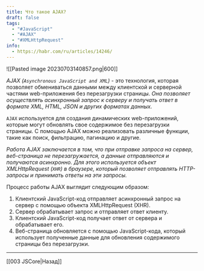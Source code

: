 ```yaml
---
title: Что такое AJAX?
draft: false
tags:
  - "#JavaScript"
  - "#AJAX"
  - "#XMLHttpRequest"
info:
  - https://habr.com/ru/articles/14246/
---
```

![[Pasted image 20230703140857.png|600]]

_AJAX (`Asynchronous JavaScript and XML`)_ - это технология, которая позволяет обмениваться данными между клиентской и серверной частями web-приложения без перезагрузки страницы. _Она позволяет осуществлять асинхронный запрос к серверу и получать ответ в формате XML, HTML, JSON и других форматах данных._

`AJAX` используется для создания динамических web-приложений, которые могут обновлять свое содержимое без перезагрузки страницы. С помощью AJAX можно реализовать различные функции, такие как поиск, фильтрацию, пагинацию и другие.

_Работа AJAX заключается в том, что при отправке запроса на сервер, веб-страница не перезагружается, а данные отправляются и получаются асинхронно. Для этого используется объект XMLHttpRequest (`XHR`) в браузере, который позволяет отправлять HTTP-запросы и принимать ответы на эти запросы._

Процесс работы AJAX выглядит следующим образом:

1. Клиентский JavaScript-код отправляет асинхронный запрос на сервер с помощью объекта XMLHttpRequest (XHR).
2. Сервер обрабатывает запрос и отправляет ответ клиенту.
3. Клиентский JavaScript-код получает ответ от сервера и обрабатывает его.
4. Веб-страница обновляется с помощью JavaScript-кода, который использует полученные данные для обновления содержимого страницы без перезагрузки.

---

[[003 JSCore|Назад]]